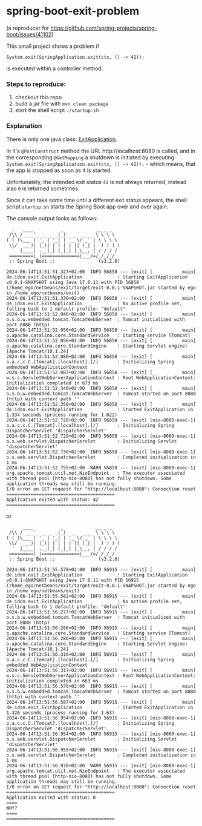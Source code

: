 # spring-boot-exit-problem

(a reproducer for https://github.com/spring-projects/spring-boot/issues/41102)

This small project shows a problem if

    System.exit(SpringApplication.exit(ctx, () -> 42));

is executed within a controller method.

### Steps to reproduce:

1. checkout this repo
2. build a jar file with `mvn clean package`
3. start the shell script `./startup.sh`

### Explanation

There is only one java class: [ExitApplication](src/main/java/de/idon/exit/ExitApplication.java).

In it's `@PostConstruct` method the URL http://localhost:8080 is called,
and in the corresponding `@GetMapping` a shutdown is initiated by executing `System.exit(SpringApplication.exit(ctx, () -> 42));` - which means, that the app is stopped as soon as it is started.

Unfortunately, the intended exit status `42` is not always returned, instead also `0` is returned sometimes.

Since it can take some time until a different exit status appears, the shell script `startup.sh` starts the Spring Boot app over and over again.

The console output looks as follows:

```
  .   ____          _            __ _ _
 /\\ / ___'_ __ _ _(_)_ __  __ _ \ \ \ \
( ( )\___ | '_ | '_| | '_ \/ _` | \ \ \ \
 \\/  ___)| |_)| | | | | || (_| |  ) ) ) )
  '  |____| .__|_| |_|_| |_\__, | / / / /
 =========|_|==============|___/=/_/_/_/
 :: Spring Boot ::                (v3.2.6)

2024-06-14T13:51:51.327+02:00  INFO 56858 --- [exit] [           main] de.idon.exit.ExitApplication             : Starting ExitApplication v0.0.1-SNAPSHOT using Java 17.0.11 with PID 56858 (/home_ego/netbeans/exit/target/exit-0.0.1-SNAPSHOT.jar started by ego in /home_ego/netbeans/exit)
2024-06-14T13:51:51.330+02:00  INFO 56858 --- [exit] [           main] de.idon.exit.ExitApplication             : No active profile set, falling back to 1 default profile: "default"
2024-06-14T13:51:52.046+02:00  INFO 56858 --- [exit] [           main] o.s.b.w.embedded.tomcat.TomcatWebServer  : Tomcat initialized with port 8080 (http)
2024-06-14T13:51:52.056+02:00  INFO 56858 --- [exit] [           main] o.apache.catalina.core.StandardService   : Starting service [Tomcat]
2024-06-14T13:51:52.056+02:00  INFO 56858 --- [exit] [           main] o.apache.catalina.core.StandardEngine    : Starting Servlet engine: [Apache Tomcat/10.1.24]
2024-06-14T13:51:52.086+02:00  INFO 56858 --- [exit] [           main] o.a.c.c.C.[Tomcat].[localhost].[/]       : Initializing Spring embedded WebApplicationContext
2024-06-14T13:51:52.087+02:00  INFO 56858 --- [exit] [           main] w.s.c.ServletWebServerApplicationContext : Root WebApplicationContext: initialization completed in 673 ms
2024-06-14T13:51:52.340+02:00  INFO 56858 --- [exit] [           main] o.s.b.w.embedded.tomcat.TomcatWebServer  : Tomcat started on port 8080 (http) with context path ''
2024-06-14T13:51:52.350+02:00  INFO 56858 --- [exit] [           main] de.idon.exit.ExitApplication             : Started ExitApplication in 1.334 seconds (process running for 1.622)
2024-06-14T13:51:52.728+02:00  INFO 56858 --- [exit] [nio-8080-exec-1] o.a.c.c.C.[Tomcat].[localhost].[/]       : Initializing Spring DispatcherServlet 'dispatcherServlet'
2024-06-14T13:51:52.729+02:00  INFO 56858 --- [exit] [nio-8080-exec-1] o.s.web.servlet.DispatcherServlet        : Initializing Servlet 'dispatcherServlet'
2024-06-14T13:51:52.730+02:00  INFO 56858 --- [exit] [nio-8080-exec-1] o.s.web.servlet.DispatcherServlet        : Completed initialization in 1 ms
2024-06-14T13:51:52.755+02:00  WARN 56858 --- [exit] [nio-8080-exec-1] org.apache.tomcat.util.net.NioEndpoint   : The executor associated with thread pool [http-nio-8080] has not fully shutdown. Some application threads may still be running.
I/O error on GET request for "http://localhost:8080": Connection reset
========================================
Application exited with status: 42
========================================
```

or

```
  .   ____          _            __ _ _
 /\\ / ___'_ __ _ _(_)_ __  __ _ \ \ \ \
( ( )\___ | '_ | '_| | '_ \/ _` | \ \ \ \
 \\/  ___)| |_)| | | | | || (_| |  ) ) ) )
  '  |____| .__|_| |_|_| |_\__, | / / / /
 =========|_|==============|___/=/_/_/_/
 :: Spring Boot ::                (v3.2.6)

2024-06-14T13:51:55.578+02:00  INFO 56915 --- [exit] [           main] de.idon.exit.ExitApplication             : Starting ExitApplication v0.0.1-SNAPSHOT using Java 17.0.11 with PID 56915 (/home_ego/netbeans/exit/target/exit-0.0.1-SNAPSHOT.jar started by ego in /home_ego/netbeans/exit)
2024-06-14T13:51:55.582+02:00  INFO 56915 --- [exit] [           main] de.idon.exit.ExitApplication             : No active profile set, falling back to 1 default profile: "default"
2024-06-14T13:51:56.277+02:00  INFO 56915 --- [exit] [           main] o.s.b.w.embedded.tomcat.TomcatWebServer  : Tomcat initialized with port 8080 (http)
2024-06-14T13:51:56.286+02:00  INFO 56915 --- [exit] [           main] o.apache.catalina.core.StandardService   : Starting service [Tomcat]
2024-06-14T13:51:56.286+02:00  INFO 56915 --- [exit] [           main] o.apache.catalina.core.StandardEngine    : Starting Servlet engine: [Apache Tomcat/10.1.24]
2024-06-14T13:51:56.316+02:00  INFO 56915 --- [exit] [           main] o.a.c.c.C.[Tomcat].[localhost].[/]       : Initializing Spring embedded WebApplicationContext
2024-06-14T13:51:56.317+02:00  INFO 56915 --- [exit] [           main] w.s.c.ServletWebServerApplicationContext : Root WebApplicationContext: initialization completed in 663 ms
2024-06-14T13:51:56.576+02:00  INFO 56915 --- [exit] [           main] o.s.b.w.embedded.tomcat.TomcatWebServer  : Tomcat started on port 8080 (http) with context path ''
2024-06-14T13:51:56.587+02:00  INFO 56915 --- [exit] [           main] de.idon.exit.ExitApplication             : Started ExitApplication in 1.326 seconds (process running for 1.63)
2024-06-14T13:51:56.954+02:00  INFO 56915 --- [exit] [nio-8080-exec-1] o.a.c.c.C.[Tomcat].[localhost].[/]       : Initializing Spring DispatcherServlet 'dispatcherServlet'
2024-06-14T13:51:56.954+02:00  INFO 56915 --- [exit] [nio-8080-exec-1] o.s.web.servlet.DispatcherServlet        : Initializing Servlet 'dispatcherServlet'
2024-06-14T13:51:56.955+02:00  INFO 56915 --- [exit] [nio-8080-exec-1] o.s.web.servlet.DispatcherServlet        : Completed initialization in 1 ms
2024-06-14T13:51:56.978+02:00  WARN 56915 --- [exit] [nio-8080-exec-1] org.apache.tomcat.util.net.NioEndpoint   : The executor associated with thread pool [http-nio-8080] has not fully shutdown. Some application threads may still be running.
I/O error on GET request for "http://localhost:8080": Connection reset
========================================
Application exited with status: 0
====
WHY?
====
========================================
```
